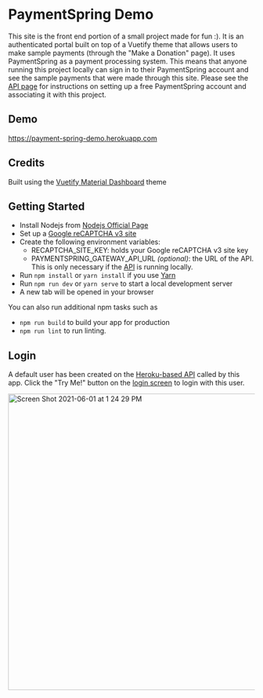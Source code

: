 # PaymentSpring Demo

This site is the front end portion of a small project made for fun :). It is an authenticated portal built on top of a Vuetify theme that allows users to make sample payments (through the "Make a Donation" page).  It uses PaymentSpring as a payment processing system. This means that anyone running this project locally can sign in to their PaymentSpring account and see the sample payments that were made through this site. Please see the [API page](https://github.com/kayleiburke/PaymentSpringGateway) for instructions on setting up a free PaymentSpring account and associating it with this project.

## Demo
https://payment-spring-demo.herokuapp.com

## Credits
Built using the [Vuetify Material Dashboard](https://www.creative-tim.com/product/vuetify-material-dashboard) theme

## Getting Started
- Install Nodejs from [Nodejs Official Page](https://nodejs.org/en/)
- Set up a [Google reCAPTCHA v3 site](https://www.google.com/recaptcha/intro/v3.html)
- Create the following environment variables:
    - RECAPTCHA_SITE_KEY: holds your Google reCAPTCHA v3 site key
    - PAYMENTSPRING_GATEWAY_API_URL _(optional)_: the URL of the API.  This is only necessary if the [API](https://github.com/kayleiburke/PaymentSpringGateway) is running locally.
- Run `npm install` or `yarn install` if you use [Yarn](https://yarnpkg.com/en/)
- Run `npm run dev` or `yarn serve` to start a local development server
- A new tab will be opened in your browser

You can also run additional npm tasks such as
- `npm run build` to build your app for production
- `npm run lint` to run linting.

## Login
A default user has been created on the [Heroku-based API](https://github.com/kayleiburke/PaymentSpringGateway) called by this app.  Click the "Try Me!" button on the [login screen](https://payment-spring-demo.herokuapp.com) to login with this user.

[<img width="604" alt="Screen Shot 2021-06-01 at 1 24 29 PM" src="https://user-images.githubusercontent.com/4614468/120372365-baf2cc80-c2dc-11eb-9226-acb1a5517a86.png">](https://payment-spring-demo.herokuapp.com)

